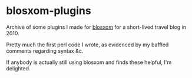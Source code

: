 blosxom-plugins
===============

Archive of some plugins I made for [blosxom][1] for a short-lived travel blog in 2010.

Pretty much the first perl code I wrote, as evidenced by my baffled comments regarding syntax &c.

If anybody is actually still using blosxom and finds these helpful, I'm delighted.

[1]: http://blosxom.sourceforge.net/
